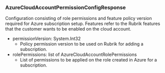 ### AzureCloudAccountPermissionConfigResponse
Configuration consisting of role permissions and feature policy version required for Azure subscription setup. Features refer to the Rubrik features that the customer wants to be enabled on the cloud account.

- permissionVersion: System.Int32
  - Policy permission version to be used on Rubrik for adding a subscription.
- rolePermissions: list of AzureCloudAccountRolePermissions
  - List of permissions to be applied on the role created in Azure for a subscription.
